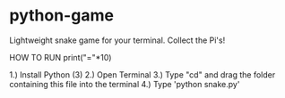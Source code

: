 # python-game 
Lightweight snake game for your terminal. Collect the Pi's! 

HOW TO RUN 
print("="*10)

1.) Install Python (3) 
2.) Open Terminal 
3.) Type "cd" and drag the folder containing this file into the terminal 
4.) Type 'python snake.py' 

